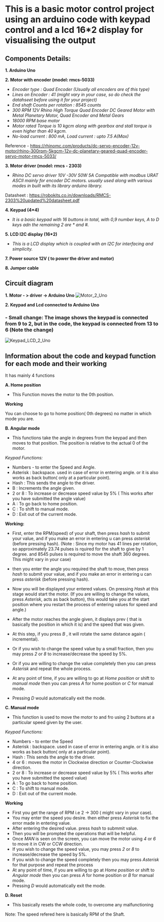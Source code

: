 # **This is a basic motor control project using an arduino code with keypad control and a lcd 16*2 display for visualising the output**

## Components Details:

**1. Arduino Uno**

**2. Motor with encoder (model: rmcs-5033)**
 - _Encoder type : Quad Encoder (Usually all encoders are of this type)_
 - _Lines on Encoder : 41 (might vary in your case, so do check the datahseet before using it for your project)_
 - _End shaft Counts per rotation : 8545 counts_
 - _300 RPM 12V Rhino High Torque Quad Encoder DC Geared Motor with Metal Planetary Motor, Quad Encoder and Metal Gears_
 - _18000 RPM base motor_
 - _Motor rated Torque is 10 kgcm along with gearbox and stall torque is even higher than 40 kgcm._
 - _No-load current : 800 mA, Load current : upto 7.5 A(Max)_

Reference - https://rhinomc.com/products/dc-servo-encoder-12v-motor/rhino-300rpm-5kgcm-12v-dc-planetary-geared-quad-encoder-servo-motor-rmcs-5033/

**3. Motor driver (model: rmcs - 2303)**
- _Rhino DC servo driver 10V -30V 50W 5A Compatible with modbus URAT ASCII mainly for encoder DC motors. usually used along with various modes in built with its library arduino library._

Datasheet : https://robokits.co.in/downloads/RMCS-2303%20updated%20datasheet.pdf

**4. Keypad (4*4)**
- _It is a basic keypad with 16 buttons in total, with 0,9 number keys, A to D keys adn the remaining 2 are * and #._

**5. LCD I2C display (16*2)**
- _This is a LCD display which is coupled with an I2C for interfacing and simplicity._

**7. Power source 12V ( to power the driver and motor)**

**8. Jumper cable**

## **Circuit diagram**

**1. Motor - > driver -> Arduino Uno**
![Motor_2_Uno](https://github.com/raghvendra44/Angular-and-maunal-motor-keypad-control-with-display/blob/main/circuit_1.PNG?raw=true)

**2. Keypad and Lcd connected to Arduino Uno**
 ### - Small change: The image shows the keypad is connected from 9 to 2, but in the code, the keypad is connected from 13 to 6 (Note the change)
![Keypad_LCD_2_Uno](https://github.com/raghvendra44/Angular-and-maunal-motor-keypad-control-with-display/blob/main/circuit_2.PNG?raw=true)
 
## **Information about the code and keypad function for each mode and their working**

It has mainly 4 functions

**A. Home position**
- This Function moves the motor to the 0th position.

**Working**

You can choose to go to home position( 0th degrees) no matter in which mode you are.

**B. Angular mode**

- This functions take the angle in degrees from the keypad and then moves to that position. The position is relative to the actual 0 of the motor.

_Keypad Functions:_

- Numbers - to enter the Speed and Angle.
- Asterisk : backspace. used in case of error in entering angle. or it is also works as back button( only at a particular point).
- Hash : This sends the angle to the driver.
- B : Increments the angle given.
- 2 or 8 : To increase or decrease speed value by 5% ( This works after you have submitted the angle value)
- A : To go back to home position.
- C : To shift to manual mode.
- D : Exit out of the current mode.

**Working:**

- First, enter the RPM(speed) of your shaft, then press *hash* to submit your value, and if you make an error in entering u can press *asterisk* (before pressing hash).
(Note : Since my motor has 41 lines per rotation, so approximately 23.74 pulses is rquired for the shaft to give by 1 degree. and 8545 pulses is required to move the shaft 360 degrees. This might vary in your case)

- then you enter the angle you required the shaft to move, then press *hash* to submit your value, and if you make an error in entering u can press *asterisk* (before pressing hash).

- Now you will be displayed your entered values. On pressing *Hash* at this stage would start the motor. (If you are willing to change the values, press *Asterisk*, acts as back button), this would take you at the start position where you restart the process of entering values for speed and angle.)

- After the motor reaches the angle given, it displays prev ( that is basically the position in which it is) and the speed that was given.
- At this step, if you press *B* , it will rotate the same distance again ( incremental). 
- Or if you wish to change the speed value by a small fraction, then you may press *2* or *8* to increase/decrease the speed by 5%.
- Or if you are willing to change the value completely then you can press *Asterisk* and repeat the whole process.
- At any point of time, if you are willing to go at *Home position* or shift to *manual mode* then you can press *A* for home position or *C* for manual mode.
- Pressing *D* would automatically exit the mode. 


**C. Manual mode**
- This function is used to move the motor to and fro using 2 buttons at a particular speed given by the user.

_Keypad Functions:_

- Numbers - to enter the Speed
- Asterisk : backspace. used in case of error in entering angle. or it is also works as back button( only at a particular point).
- Hash : This sends the angle to the driver. 
- 4 or 6 : moves the motor in Clockwise direction or Counter-Clockwise direction.
- 2 or 8 : To increase or decrease speed value by 5% ( This works after you have submitted the speed value)
- A : To go back to home position.
- C : To shift to manual mode.
- D : Exit out of the current mode.

**Working**

- First you get the range of RPM i.e 2 -> 300 ( might vary in your case).
- You may enter the speed you desire. then either press *Asterisk* to fix the error made in entering value.
- After entering the desired value. press *hash* to submmit value.
- Then you will be prompted the operations that will be helpful.
- Once *MAN* is seen on the screen, you can move the motor using *4* or *6* to move it in CW or CCW direction.
- If you wish to change the speed value, you may press *2* or *8* to increase/decrease the speed by 5%.
- If you wish to change the speed completely then you may press *Asterisk* for that purpose and repeat the process
- At any point of time, if you are willing to go at *Home position* or shift to *Angular mode* then you can press *A* for home position or *B* for manual mode.
- Pressing *D* would automatically exit the mode. 

**D. Reset**
- This basically resets the whole code, to overcome any malfunctioning

Note: The speed refered here is basically RPM of the Shaft.
